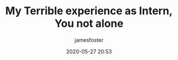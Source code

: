 ---
title: "My Terrible experience as Intern, You not alone "
layout: post
date: 2020-05-27 20:53
image: /assets/images/profile-tay.jpg
headerImage: false
tag:
- markdown
- components
- extra
category: blog
author: jamesfoster
description: Markdown summary with different options
---